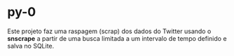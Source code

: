 # py-0

Este projeto faz uma raspagem (scrap) dos dados do Twitter usando o **snscrape** a partir de uma busca limitada a um intervalo de tempo definido e salva no SQLite.
